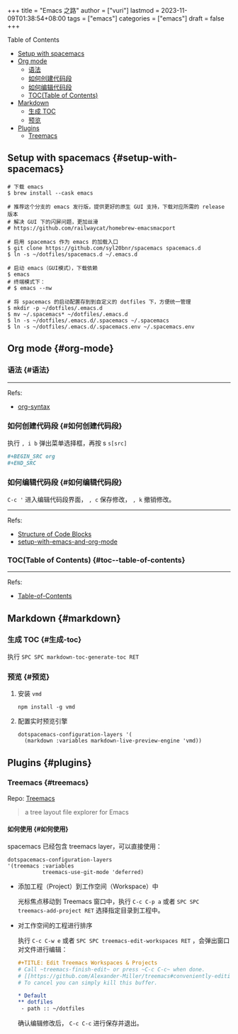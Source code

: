 +++
title = "Emacs 之路"
author = ["vuri"]
lastmod = 2023-11-09T01:38:54+08:00
tags = ["emacs"]
categories = ["emacs"]
draft = false
+++

<div class="ox-hugo-toc toc">

<div class="heading">Table of Contents</div>

- [Setup with spacemacs](#setup-with-spacemacs)
- [Org mode](#org-mode)
    - [语法](#语法)
    - [如何创建代码段](#如何创建代码段)
    - [如何编辑代码段](#如何编辑代码段)
    - [TOC(Table of Contents)](#toc--table-of-contents)
- [Markdown](#markdown)
    - [生成 TOC](#生成-toc)
    - [预览](#预览)
- [Plugins](#plugins)
    - [Treemacs](#treemacs)

</div>
<!--endtoc-->


## Setup with spacemacs {#setup-with-spacemacs}

```shell
# 下载 emacs
$ brew install --cask emacs

# 推荐这个分支的 emacs 发行版，提供更好的原生 GUI 支持，下载对应所需的 release 版本
# 解决 GUI 下的闪屏问题，更加丝滑
# https://github.com/railwaycat/homebrew-emacsmacport

# 启用 spacemacs 作为 emacs 的加载入口
$ git clone https://github.com/syl20bnr/spacemacs spacemacs.d
$ ln -s ~/dotfiles/spacemacs.d ~/.emacs.d

# 启动 emacs（GUI模式），下载依赖
$ emacs
# 终端模式下：
# $ emacs --nw

# 将 spacemacs 的启动配置存到到自定义的 dotfiles 下，方便统一管理
$ mkdir -p ~/dotfiles/.emacs.d
$ mv ~/.spacemacs* ~/dotfiles/.emacs.d
$ ln -s ~/dotfiles/.emacs.d/.spacemacs ~/.spacemacs
$ ln -s ~/dotfiles/.emacs.d/.spacemacs.env ~/.spacemacs.env
```


## Org mode {#org-mode}


### 语法 {#语法}

---

Refs:

-   [org-syntax](https://orgmode.org/worg/org-syntax.html)


### 如何创建代码段 {#如何创建代码段}

执行 `, i b` 弹出菜单选择框，再按 s `s[src]`

```org
#+BEGIN_SRC org
#+END_SRC
```


### 如何编辑代码段 {#如何编辑代码段}

`C-c '` 进入编辑代码段界面， `, c` 保存修改， `, k` 撤销修改。

---

Refs:

-   [Structure of Code Blocks](https://orgmode.org/manual/Structure-of-Code-Blocks.html)
-   [setup-with-emacs-and-org-mode](https://andreyor.st/posts/2022-10-16-my-blogging-setup-with-emacs-and-org-mode/)


### TOC(Table of Contents) {#toc--table-of-contents}

---

Refs:

-   [Table-of-Contents](https://orgmode.org/manual/Table-of-Contents.html)


## Markdown {#markdown}


### 生成 TOC {#生成-toc}

执行 `SPC SPC markdown-toc-generate-toc RET`


### 预览 {#预览}

1.  安装 `vmd`
    ```shell
    npm install -g vmd
    ```
2.  配置实时预览引擎
    ```emacs-lisp
    dotspacemacs-configuration-layers '(
      (markdown :variables markdown-live-preview-engine 'vmd))
    ```


## Plugins {#plugins}


### Treemacs {#treemacs}

Repo: [Treemacs](https://github.com/Alexander-Miller/treemacs)

> a tree layout file explorer for Emacs


#### 如何使用 {#如何使用}

spacemacs 已经包含 treemacs layer，可以直接使用：

```emacs-lisp
dotspacemacs-configuration-layers
'(treemacs :variables
           treemacs-use-git-mode 'deferred)
```

-   添加工程（Project）到工作空间（Workspace）中

    光标焦点移动到 Treemacs 窗口中，执行 `C-c C-p a` 或者 `SPC SPC treemacs-add-project RET`
    选择指定目录到工程中。

-   对工作空间的工程进行排序

    执行 `C-c C-w e` 或者 `SPC SPC treemacs-edit-workspaces RET` ，会弹出窗口对文件进行编辑：
    ```org
    #+TITLE: Edit Treemacs Workspaces & Projects
    # Call ~treemacs-finish-edit~ or press ~C-c C-c~ when done.
    # [[https://github.com/Alexander-Miller/treemacs#conveniently-editing-your-projects-and-workspaces][Click here for detailed documentation.]]
    # To cancel you can simply kill this buffer.

    * Default
    ** dotfiles
    ​ - path :: ~/dotfiles
    ```
    确认编辑修改后， `C-c C-c` 进行保存并退出。
